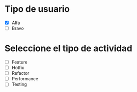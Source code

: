 

# Tipo de usuario
- [x] Alfa
- [ ] Bravo

# Seleccione el tipo de actividad
- [ ] Feature
- [ ] Hotfix
- [ ] Refactor
- [ ] Performance
- [ ] Testing
